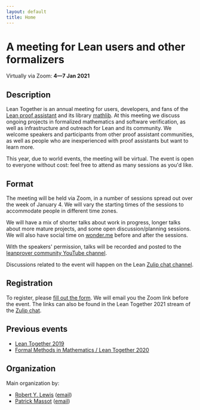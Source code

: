 ```yaml
---
layout: default
title: Home
---
```


# A meeting for Lean users and other formalizers

Virtually via Zoom: **4—7 Jan 2021**

## Description

Lean Together is an annual meeting for users, developers, and fans of the
[Lean proof assistant](https://leanprover.github.io)
and its library [mathlib](https://leanprover-community.github.io).
At this meeting we discuss ongoing projects in formalized mathematics and software verification,
as well as infrastructure and outreach for Lean and its community.
We welcome speakers and participants from other proof assistant communities,
as well as people who are inexperienced with proof assistants but want to learn more.

This year, due to world events, the meeting will be virtual.
The event is open to everyone without cost: feel free to attend as many
sessions as you'd like.

## Format

The meeting will be held via Zoom, in a number of sessions spread out over the week of January 4.
We will vary the starting times of the sessions to accommodate people in different time zones.

We will have a mix of shorter talks about work in progress,
longer talks about more mature projects,
and some open discussion/planning sessions.
We will also have social time on [wonder.me](https://www.wonder.me/) before and after the sessions.

With the speakers' permission, talks will be recorded and posted to the
[leanprover community YouTube channel](https://www.youtube.com/channel/UCWe5B7Ikr0AI9727doEUxPg).

Discussions related to the event will happen on the Lean [Zulip chat channel](https://leanprover.zulipchat.com/).

## Registration

To register, please [fill out the form](https://forms.gle/a9x51G6oWebqseEf9).
We will email you the Zoom link before the event.
The links can also be found in the Lean Together 2021 stream of the [Zulip chat](https://leanprover.zulipchat.com/).

## Previous events

* [Lean Together 2019](https://lean-forward.github.io/lean-together/2019/)
* [Formal Methods in Mathematics / Lean Together 2020](https://www.andrew.cmu.edu/user/avigad/meetings/fomm2020/)


## Organization

Main organization by:
* [Robert Y. Lewis](https://robertylewis.com) ([email](mailto:r.y.lewis@vu.nl))
* [Patrick Massot](https://www.imo.universite-paris-saclay.fr/~pmassot/en/) ([email](mailto:patrick.massot@math.cnrs.fr))
